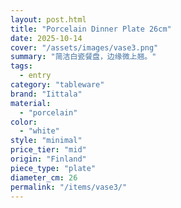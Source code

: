 ```yaml
---
layout: post.html
title: "Porcelain Dinner Plate 26cm"
date: 2025-10-14
cover: "/assets/images/vase3.png"
summary: "简洁白瓷餐盘，边缘微上翘。"
tags:
  - entry
category: "tableware"
brand: "Iittala"
material:
  - "porcelain"
color:
  - "white"
style: "minimal"
price_tier: "mid"
origin: "Finland"
piece_type: "plate"
diameter_cm: 26
permalink: "/items/vase3/"
---
```



